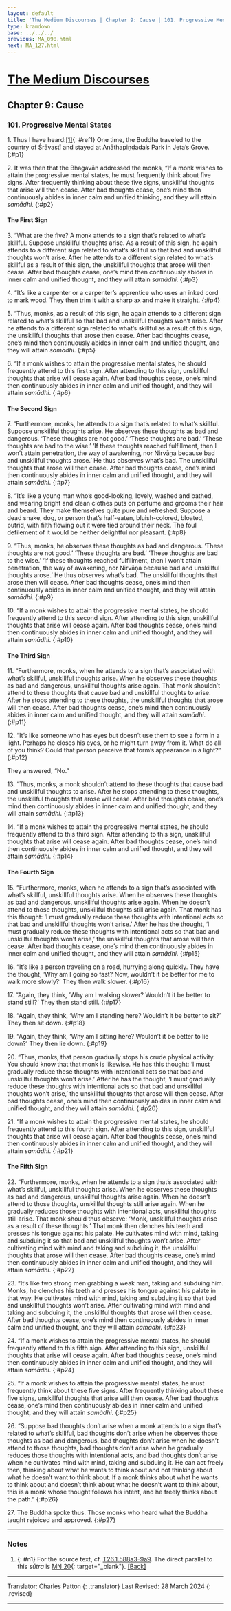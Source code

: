 ```yaml
---
layout: default
title: 'The Medium Discourses | Chapter 9: Cause | 101. Progressive Mental States'
type: kramdown
base: ../../../
previous: MA_098.html
next: MA_127.html
---
```


# [The Medium Discourses](index.html)
## Chapter 9: Cause
### 101. Progressive Mental States

1\. Thus I have heard:[\[1\]](#n1){: #ref1} One time, the Buddha traveled to the country of Śrāvastī and stayed at Anāthapiṇḍada’s Park in Jeta’s Grove.
{:#p1}

2\. It was then that the Bhagavān addressed the monks, “If a monk wishes to attain the progressive mental states, he must frequently think about five signs. After frequently thinking about these five signs, unskillful thoughts that arise will then cease. After bad thoughts cease, one’s mind then continuously abides in inner calm and unified thinking, and they will attain *samādhi*.
{:#p2}

#### The First Sign

3\. “What are the five? A monk attends to a sign that’s related to what’s skillful. Suppose unskillful thoughts arise. As a result of this sign, he again attends to a different sign related to what’s skillful so that bad and unskillful thoughts won’t arise. After he attends to a different sign related to what’s skillful as a result of this sign, the unskillful thoughts that arose will then cease. After bad thoughts cease, one’s mind then continuously abides in inner calm and unified thought, and they will attain *samādhi*.
{:#p3}

4\. “It’s like a carpenter or a carpenter’s apprentice who uses an inked cord to mark wood. They then trim it with a sharp ax and make it straight.
{:#p4}

5\. “Thus, monks, as a result of this sign, he again attends to a different sign related to what’s skillful so that bad and unskillful thoughts won’t arise. After he attends to a different sign related to what’s skillful as a result of this sign, the unskillful thoughts that arose then cease. After bad thoughts cease, one’s mind then continuously abides in inner calm and unified thought, and they will attain *samādhi*.
{:#p5}

6\. “If a monk wishes to attain the progressive mental states, he should frequently attend to this first sign. After attending to this sign, unskillful thoughts that arise will cease again. After bad thoughts cease, one’s mind then continuously abides in inner calm and unified thought, and they will attain *samādhi*.
{:#p6}

#### The Second Sign

7\. “Furthermore, monks, he attends to a sign that’s related to what’s skillful. Suppose unskillful thoughts arise. He observes these thoughts as bad and dangerous. ‘These thoughts are not good.’ ‘These thoughts are bad.’ ‘These thoughts are bad to the wise.’ ‘If these thoughts reached fulfillment, then I won’t attain penetration, the way of awakening, nor Nirvāṇa because bad and unskillful thoughts arose.’ He thus observes what’s bad. The unskillful thoughts that arose will then cease. After bad thoughts cease, one’s mind then continuously abides in inner calm and unified thought, and they will attain *samādhi*.
{:#p7}

8\. “It’s like a young man who’s good-looking, lovely, washed and bathed, and wearing bright and clean clothes puts on perfume and grooms their hair and beard. They make themselves quite pure and refreshed. Suppose a dead snake, dog, or person that’s half-eaten, bluish-colored, bloated, putrid, with filth flowing out it were tied around their neck. The foul defilement of it would be neither delightful nor pleasant.
{:#p8}

9\. “Thus, monks, he observes these thoughts as bad and dangerous. ‘These thoughts are not good.’ ‘These thoughts are bad.’ ‘These thoughts are bad to the wise.’ ‘If these thoughts reached fulfillment, then I won’t attain penetration, the way of awakening, nor Nirvāṇa because bad and unskillful thoughts arose.’ He thus observes what’s bad. The unskillful thoughts that arose then will cease. After bad thoughts cease, one’s mind then continuously abides in inner calm and unified thought, and they will attain *samādhi*.
{:#p9}

10\. “If a monk wishes to attain the progressive mental states, he should frequently attend to this second sign. After attending to this sign, unskillful thoughts that arise will cease again. After bad thoughts cease, one’s mind then continuously abides in inner calm and unified thought, and they will attain *samādhi*.
{:#p10}

#### The Third Sign

11\. “Furthermore, monks, when he attends to a sign that’s associated with what’s skillful, unskillful thoughts arise. When he observes these thoughts as bad and dangerous, unskillful thoughts arise again. That monk shouldn’t attend to these thoughts that cause bad and unskillful thoughts to arise. After he stops attending to these thoughts, the unskillful thoughts that arose will then cease. After bad thoughts cease, one’s mind then continuously abides in inner calm and unified thought, and they will attain *samādhi*.
{:#p11}

12\. “It’s like someone who has eyes but doesn’t use them to see a form in a light. Perhaps he closes his eyes, or he might turn away from it. What do all of you think? Could that person perceive that form’s appearance in a light?”
{:#p12}

They answered, “No.”

13\. “Thus, monks, a monk shouldn’t attend to these thoughts that cause bad and unskillful thoughts to arise. After he stops attending to these thoughts, the unskillful thoughts that arose will cease. After bad thoughts cease, one’s mind then continuously abides in inner calm and unified thought, and they will attain *samādhi*.
{:#p13}

14\. “If a monk wishes to attain the progressive mental states, he should frequently attend to this third sign. After attending to this sign, unskillful thoughts that arise will cease again. After bad thoughts cease, one’s mind then continuously abides in inner calm and unified thought, and they will attain *samādhi*.
{:#p14}

#### The Fourth Sign

15\. “Furthermore, monks, when he attends to a sign that’s associated with what’s skillful, unskillful thoughts arise. When he observes these thoughts as bad and dangerous, unskillful thoughts arise again. When he doesn’t attend to those thoughts, unskillful thoughts still arise again. That monk has this thought: ‘I must gradually reduce these thoughts with intentional acts so that bad and unskillful thoughts won’t arise.’ After he has the thought, ‘I must gradually reduce these thoughts with intentional acts so that bad and unskillful thoughts won’t arise,’ the unskillful thoughts that arose will then cease. After bad thoughts cease, one’s mind then continuously abides in inner calm and unified thought, and they will attain *samādhi*.
{:#p15}

16\. “It’s like a person traveling on a road, hurrying along quickly. They have the thought, ‘Why am I going so fast? Now, wouldn’t it be better for me to walk more slowly?’ They then walk slower.
{:#p16}

17\. “Again, they think, ‘Why am I walking slower? Wouldn’t it be better to stand still?’ They then stand still.
{:#p17}

18\. “Again, they think, ‘Why am I standing here? Wouldn’t it be better to sit?’ They then sit down.
{:#p18}

19\. “Again, they think, ‘Why am I sitting here? Wouldn’t it be better to lie down?’ They then lie down.
{:#p19}

20\. “Thus, monks, that person gradually stops his crude physical activity. You should know that that monk is likewise. He has this thought: ‘I must gradually reduce these thoughts with intentional acts so that bad and unskillful thoughts won’t arise.’ After he has the thought, ‘I must gradually reduce these thoughts with intentional acts so that bad and unskillful thoughts won’t arise,’ the unskillful thoughts that arose will then cease. After bad thoughts cease, one’s mind then continuously abides in inner calm and unified thought, and they will attain *samādhi*.
{:#p20}

21\. “If a monk wishes to attain the progressive mental states, he should frequently attend to this fourth sign. After attending to this sign, unskillful thoughts that arise will cease again. After bad thoughts cease, one’s mind then continuously abides in inner calm and unified thought, and they will attain *samādhi*.
{:#p21}

#### The Fifth Sign

22\. “Furthermore, monks, when he attends to a sign that’s associated with what’s skillful, unskillful thoughts arise. When he observes these thoughts as bad and dangerous, unskillful thoughts arise again. When he doesn’t attend to those thoughts, unskillful thoughts still arise again. When he gradually reduces those thoughts with intentional acts, unskillful thoughts still arise. That monk should thus observe: ‘Monk, unskillful thoughts arise as a result of these thoughts.’ That monk then clenches his teeth and presses his tongue against his palate. He cultivates mind with mind, taking and subduing it so that bad and unskillful thoughts won’t arise. After cultivating mind with mind and taking and subduing it, the unskillful thoughts that arose will then cease. After bad thoughts cease, one’s mind then continuously abides in inner calm and unified thought, and they will attain *samādhi*.
{:#p22}

23\. “It’s like two strong men grabbing a weak man, taking and subduing him. Monks, he clenches his teeth and presses his tongue against his palate in that way. He cultivates mind with mind, taking and subduing it so that bad and unskillful thoughts won’t arise. After cultivating mind with mind and taking and subduing it, the unskillful thoughts that arose will then cease. After bad thoughts cease, one’s mind then continuously abides in inner calm and unified thought, and they will attain *samādhi*.
{:#p23}

24\. “If a monk wishes to attain the progressive mental states, he should frequently attend to this fifth sign. After attending to this sign, unskillful thoughts that arise will cease again. After bad thoughts cease, one’s mind then continuously abides in inner calm and unified thought, and they will attain *samādhi*.
{:#p24}

25\. “If a monk wishes to attain the progressive mental states, he must frequently think about these five signs. After frequently thinking about these five signs, unskillful thoughts that arise will then cease. After bad thoughts cease, one’s mind then continuously abides in inner calm and unified thought, and they will attain *samādhi*.
{:#p25}

26\. “Suppose bad thoughts don’t arise when a monk attends to a sign that’s related to what’s skillful, bad thoughts don’t arise when he observes those thoughts as bad and dangerous, bad thoughts don’t arise when he doesn’t attend to those thoughts, bad thoughts don’t arise when he gradually reduces those thoughts with intentional acts, and bad thoughts don’t arise when he cultivates mind with mind, taking and subduing it. He can act freely then, thinking about what he wants to think about and not thinking about what he doesn’t want to think about. If a monk thinks about what he wants to think about and doesn’t think about what he doesn’t want to think about, this is a monk whose thought follows his intent, and he freely thinks about the path.”
{:#p26}

27\. The Buddha spoke thus. Those monks who heard what the Buddha taught rejoiced and approved.
{:#p27}

---

### Notes

1. {: #n1} For the source text, cf. <a href="https://cbetaonline.dila.edu.tw/zh/T01n0026_p0588a03" target="_blank">T26.1.588a3-9a9</a>. The direct parallel to this <em>sūtra</em> is [MN 20](https://suttacentral.net/mn20){: target="_blank"}. [\[Back\]](#ref1)

---

Translator: Charles Patton
{: .translator}
Last Revised: 28 March 2024
{: .revised}

---